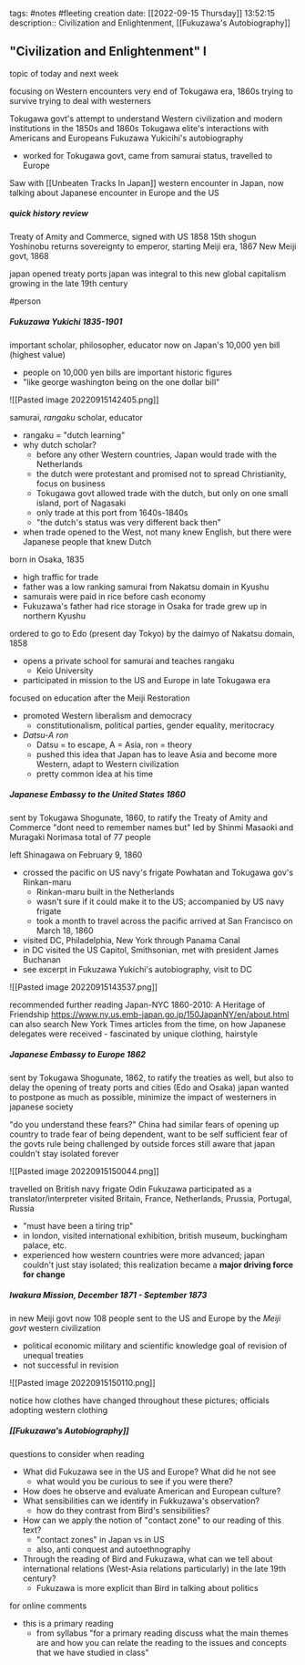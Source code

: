 tags: #notes #fleeting
creation date: [[2022-09-15 Thursday]] 13:52:15
description:: Civilization and Enlightenment, [[Fukuzawa's Autobiography]]

## "Civilization and Enlightenment" I
topic of today and next week

focusing on Western encounters
very end of Tokugawa era, 1860s
trying to survive
trying to deal with westerners

Tokugawa govt's attempt to understand Western civilization and modern institutions in the 1850s and 1860s
Tokugawa elite's interactions with Americans and Europeans
Fukuzawa Yukicihi's autobiography
- worked for Tokugawa govt, came from samurai status, travelled to Europe

Saw with [[Unbeaten Tracks In Japan]] western encounter in Japan, now talking about Japanese encounter in Europe and the US

##### quick history review
Treaty of Amity and Commerce, signed with US 1858
15th shogun Yoshinobu returns sovereignty to emperor, starting Meiji era, 1867
New Meiji govt, 1868

japan opened treaty ports
japan was integral to this new global capitalism growing in the late 19th century

#person
##### Fukuzawa Yukichi 1835-1901
important scholar, philosopher, educator
now on Japan's 10,000 yen bill (highest value)
- people on 10,000 yen bills are important historic figures
- "like george washington being on the one dollar bill"

![[Pasted image 20220915142405.png]]

samurai, *rangaku* scholar, educator
- rangaku = "dutch learning"
- why dutch scholar?
	- before any other Western countries, Japan would trade with the Netherlands
	- the dutch were protestant and promised not to spread Christianity, focus on business
	- Tokugawa govt allowed trade with the dutch, but only on one small island, port of Nagasaki
	- only trade at this port from 1640s-1840s
	- "the dutch's status was very different back then"
- when trade opened to the West, not many knew English, but there were Japanese people that knew Dutch

born in Osaka, 1835
- high traffic for trade
- father was a low ranking samurai from Nakatsu domain in Kyushu
- samurais were paid in rice before cash economy
- Fukuzawa's father had rice storage in Osaka for trade
grew up in northern Kyushu

ordered to go to Edo (present day Tokyo) by the daimyo of Nakatsu domain, 1858
- opens a private school for samurai and teaches rangaku
	- Keio University
- participated in mission to the US and Europe in late Tokugawa era

focused on education after the Meiji Restoration
- promoted Western liberalism and democracy
	- constitutionalism, political parties, gender equality, meritocracy
- *Datsu-A ron*
	- Datsu = to escape, A = Asia, ron = theory
	- pushed this idea that Japan has to leave Asia and become more Western, adapt to Western civilization
	- pretty common idea at his time


##### Japanese Embassy to the United States 1860
sent by Tokugawa Shogunate, 1860, to ratify the Treaty of Amity and Commerce
"dont need to remember names but"
led by Shinmi Masaoki and Muragaki Norimasa
total of 77 people

left Shinagawa on February 9, 1860
- crossed the pacific on US navy's frigate Powhatan and Tokugawa gov's Rinkan-maru
	- Rinkan-maru built in the Netherlands
	- wasn't sure if it could make it to the US; accompanied by US navy frigate
	- took a month to travel across the pacific
arrived at San Francisco on March 18, 1860
- visited DC, Philadelphia, New York through Panama Canal
- in DC visited the US Capitol, Smithsonian, met with president James Buchanan
- see excerpt in Fukuzawa Yukichi's autobiography, visit to DC

![[Pasted image 20220915143537.png]]

recommended further reading
Japan-NYC 1860-2010: A Heritage of Friendship
https://www.ny.us.emb-japan.go.jp/150JapanNY/en/about.html
can also search New York Times articles from the time, on how Japanese delegates were received - fascinated by unique clothing, hairstyle


##### Japanese Embassy to Europe 1862
sent by Tokugawa Shogunate, 1862, to ratify the treaties as well, but also to delay the opening of treaty ports and cities (Edo and Osaka)
japan wanted to postpone as much as possible, minimize the impact of westerners in japanese society

"do you understand these fears?"
China had similar fears of opening up country to trade
fear of being dependent, want to be self sufficient
fear of the govts rule being challenged by outside forces
still aware that japan couldn't stay isolated forever

![[Pasted image 20220915150044.png]]

travelled on British navy frigate Odin
Fukuzawa participated as a translator/interpreter
visited Britain, France, Netherlands, Prussia, Portugal, Russia
- "must have been a tiring trip"
- in london, visited international exhibition, british museum, buckingham palace, etc.
- experienced how western countries were more advanced; japan couldn't just stay isolated; this realization became a **major driving force for change**


##### Iwakura Mission, December 1871 - September 1873
in new Meiji govt now
108 people sent to the US and Europe by the *Meiji govt*
western civilization
- political economic military and scientific knowledge
goal of revision of unequal treaties
- not successful in revision

![[Pasted image 20220915150110.png]]

notice how clothes have changed throughout these pictures; officials adopting western clothing


##### [[Fukuzawa's Autobiography]]
questions to consider when reading
- What did Fukuzawa see in the US and Europe? What did he not see
	- what would you be curious to see if you were there?
- How does he observe and evaluate American and European culture?
- What sensibilities can we identify in Fukkuzawa's observation?
	- how do they contrast from Bird's sensibilities?
- How can we apply the notion of "contact zone" to our reading of this text?
	- "contact zones" in Japan vs in US
	- also, anti conquest and autoethnography
- Through the reading of Bird and Fukuzawa, what can we tell about international relations (West-Asia relations particularly) in the late 19th century?
	- Fukuzawa is more explicit than Bird in talking about politics

for online comments
- this is a primary reading
	- from syllabus "for a primary reading discuss what the main themes are and how you can relate the reading to the issues and concepts that we have studied in class"


